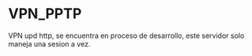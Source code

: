 # VPN_PPTP
VPN upd http, se encuentra en proceso de desarrollo, este servidor solo maneja una sesion a vez.
